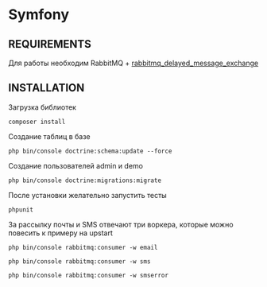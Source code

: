 Symfony
=======

REQUIREMENTS
------------

Для работы необходим RabbitMQ + [rabbitmq_delayed_message_exchange](https://www.rabbitmq.com/blog/2015/04/16/scheduling-messages-with-rabbitmq/)

INSTALLATION
------------

Загрузка библиотек
~~~
composer install
~~~

Создание таблиц в базе
~~~
php bin/console doctrine:schema:update --force
~~~


Создание пользователей admin и demo
~~~
php bin/console doctrine:migrations:migrate
~~~

После установки желательно запустить тесты
~~~
phpunit
~~~

За рассылку почты и SMS отвечают три воркера, которые можно повесить к примеру на upstart
~~~
php bin/console rabbitmq:consumer -w email
~~~
~~~
php bin/console rabbitmq:consumer -w sms
~~~
~~~
php bin/console rabbitmq:consumer -w smserror
~~~
